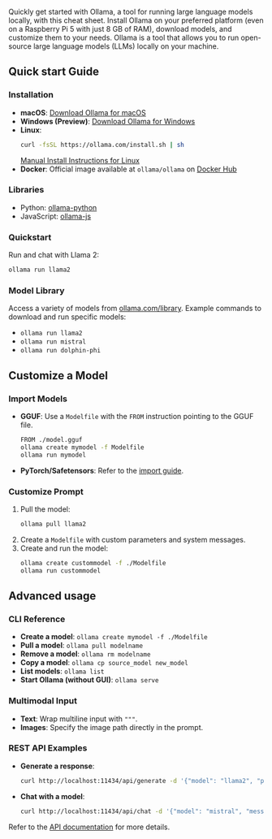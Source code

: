 Quickly get started with Ollama, a tool for running large language models locally, with this cheat sheet. Install Ollama on your preferred platform (even on a Raspberry Pi 5 with just 8 GB of RAM), download models, and customize them to your needs. Ollama is a tool that allows you to run open-source large language models (LLMs) locally on your machine.
## Quick start Guide
### Installation

- **macOS**: [Download Ollama for macOS](https://ollama.com/download/Ollama-darwin.zip)
- **Windows (Preview)**: [Download Ollama for Windows](https://ollama.com/download/OllamaSetup.exe)
- **Linux**:
  ```bash
  curl -fsSL https://ollama.com/install.sh | sh
  ```
  [Manual Install Instructions for Linux](https://github.com/jmorganca/ollama/blob/main/docs/linux.md)
- **Docker**: Official image available at `ollama/ollama` on [Docker Hub](https://hub.docker.com/r/ollama/ollama)

### Libraries

- Python: [ollama-python](https://github.com/ollama/ollama-python)
- JavaScript: [ollama-js](https://github.com/ollama/ollama-js)

### Quickstart

Run and chat with Llama 2:
```bash
ollama run llama2
```

### Model Library

Access a variety of models from [ollama.com/library](https://ollama.com/library). Example commands to download and run specific models:
- `ollama run llama2`
- `ollama run mistral`
- `ollama run dolphin-phi`

## Customize a Model

### Import Models

- **GGUF**: Use a `Modelfile` with the `FROM` instruction pointing to the GGUF file.
  ```bash
  FROM ./model.gguf
  ollama create mymodel -f Modelfile
  ollama run mymodel
  ```
- **PyTorch/Safetensors**: Refer to the [import guide](docs/import.md).

### Customize Prompt

1. Pull the model:
   ```bash
   ollama pull llama2
   ```
2. Create a `Modelfile` with custom parameters and system messages.
3. Create and run the model:
   ```bash
   ollama create custommodel -f ./Modelfile
   ollama run custommodel
   ```


## Advanced usage
### CLI Reference

- **Create a model**: `ollama create mymodel -f ./Modelfile`
- **Pull a model**: `ollama pull modelname`
- **Remove a model**: `ollama rm modelname`
- **Copy a model**: `ollama cp source_model new_model`
- **List models**: `ollama list`
- **Start Ollama (without GUI)**: `ollama serve`

### Multimodal Input

- **Text**: Wrap multiline input with `"""`.
- **Images**: Specify the image path directly in the prompt.

### REST API Examples

- **Generate a response**:
  ```bash
  curl http://localhost:11434/api/generate -d '{"model": "llama2", "prompt":"Why is the sky blue?"}'
  ```
- **Chat with a model**:
  ```bash
  curl http://localhost:11434/api/chat -d '{"model": "mistral", "messages": [{"role": "user", "content": "why is the sky blue?"}]}'
  ```

Refer to the [API documentation](https://github.com/ollama/ollama/blob/main/docs/api.md) for more details.
